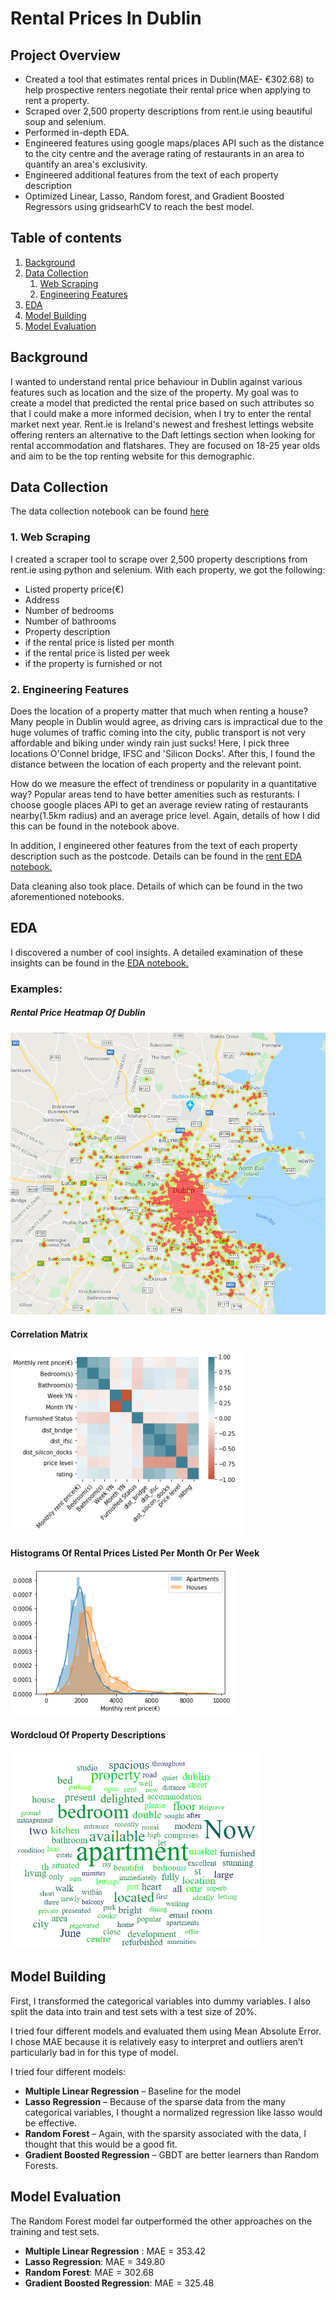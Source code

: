 # Rental Prices In Dublin
## Project Overview
- Created a tool that estimates rental prices in Dublin(MAE- €302.68) to help prospective renters negotiate their rental price when applying to rent a property.
- Scraped over 2,500 property descriptions from rent.ie using beautiful soup and selenium.
- Performed in-depth EDA.
- Engineered features using google maps/places  API such as the distance to the city centre and the average rating of restaurants in an area to quantify an area's exclusivity.
- Engineered additional features from the text of each property description
- Optimized Linear, Lasso, Random forest, and Gradient Boosted Regressors using gridsearhCV to reach the best model.

## Table of contents
1. [Background](#background)
2. [Data Collection](#collect)
    1. [Web Scraping](#subparagraph1)
    2. [Engineering Features](#subparagraph2)
3. [EDA](#eda)
4. [Model Building](#model1)
5. [Model Evaluation](#model2)




## Background <a name="background"></a>
I wanted to understand rental price behaviour in Dublin against various features such as location and the size of the property. My goal was to create a model that predicted the rental price based on such attributes so that I could make a more informed decision, when I try to enter the rental market next year. Rent.ie is Ireland's newest and freshest lettings website offering renters an alternative to the Daft lettings section when looking for rental accommodation and flatshares. They are focused on 18-25 year olds and aim to be the top renting website for this demographic.

## Data Collection <a name="collect"></a>
The data collection notebook can be found [here](notebooks/Data_collection.ipynb)

### 1. Web Scraping <a name="subparagraph1"></a>
 I created a scraper tool to scrape over 2,500 property descriptions from rent.ie using python and selenium. With each property, we got the following:
- Listed property price(€)
- Address
- Number of bedrooms
- Number of bathrooms
- Property description
- if the rental price is listed per month
- if the rental price is listed per week
- if the property is furnished or not

### 2. Engineering Features <a name="subparagraph2"></a>
Does the location of a property matter that much when renting a house? Many people in Dublin would agree, as driving cars is impractical due to the huge volumes of traffic coming into the city, public transport is not very affordable and biking under windy rain just sucks! Here, I pick three locations O'Connel bridge, IFSC and 'Silicon Docks'. After this, I found the distance between the location of each property and the relevant point.

How do we measure the effect of trendiness or popularity in a quantitative  way? Popular areas tend to have better amenities  such as resturants. I choose google places API to get an average review rating of restaurants nearby(1.5km radius) and an average price level. Again, details of how I did this can be found in the notebook above.

In addition, I engineered other features from the text of each property description such as the postcode. Details can be found in the [rent EDA notebook.](notebooks/rent_EDA.ipynb)

Data cleaning also took place. Details of which can be found in the two aforementioned notebooks.

## EDA <a name="eda"></a>
I discovered a number of cool insights. A detailed examination of these insights can be found in the  [EDA notebook.](notebooks/rent_EDA.ipynb)

### Examples:

##### Rental Price Heatmap Of Dublin
<img src="data/dublin_heat_map.png" alt="drawing" width="600"/>

#### Correlation Matrix
<img src="data/correlation.png" alt="drawing" />

#### Histograms Of Rental Prices Listed Per Month Or Per Week
<img src="data/histogram_house_type.png" alt="drawing"/>

#### Wordcloud Of Property Descriptions
<img src="data/WordCloud.png" alt="drawing" width="400" />

## Model Building <a name="model1"></a>

First, I transformed the categorical variables into dummy variables. I also split the data into train and test sets with a test size of 20%.   

I tried four different models and evaluated them using Mean Absolute Error. I chose MAE because it is relatively easy to interpret and outliers aren’t particularly bad in for this type of model.   

I tried four different models:
*	**Multiple Linear Regression** – Baseline for the model
*	**Lasso Regression** – Because of the sparse data from the many categorical variables, I thought a normalized regression like lasso would be effective.
*	**Random Forest** – Again, with the sparsity associated with the data, I thought that this would be a good fit. 
*	**Gradient Boosted Regression** –   GBDT are better learners than Random Forests.


## Model Evaluation <a name="model2"></a>
The Random Forest model far outperformed the other approaches on the training and test sets. 
*	**Multiple Linear Regression** : MAE = 353.42
*	**Lasso Regression**: MAE = 349.80
*	**Random Forest**: MAE = 302.68
*	**Gradient Boosted Regression**: MAE = 325.48







 


